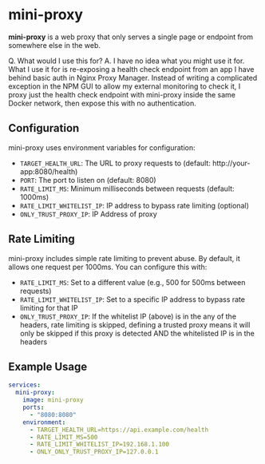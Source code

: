 # mini-proxy

**mini-proxy** is a web proxy that only serves a single page or endpoint from somewhere else in the web.

Q. What would I use this for?
A. I have no idea what you might use it for. What I use it for is re-exposing a health check endpoint from an app I have behind basic auth in Nginx Proxy Manager. Instead of writing a complicated exception in the NPM GUI to allow my external monitoring to check it, I proxy just the health check endpoint with mini-proxy inside the same Docker network, then expose this with no authentication.

## Configuration

mini-proxy uses environment variables for configuration:

- `TARGET_HEALTH_URL`: The URL to proxy requests to (default: http://your-app:8080/health)
- `PORT`: The port to listen on (default: 8080)
- `RATE_LIMIT_MS`: Minimum milliseconds between requests (default: 1000ms)
- `RATE_LIMIT_WHITELIST_IP`: IP address to bypass rate limiting (optional)
- `ONLY_TRUST_PROXY_IP`: IP Address of proxy

## Rate Limiting

mini-proxy includes simple rate limiting to prevent abuse. By default, it allows one request per 1000ms. You can configure this with:

- `RATE_LIMIT_MS`: Set to a different value (e.g., 500 for 500ms between requests)
- `RATE_LIMIT_WHITELIST_IP`: Set to a specific IP address to bypass rate limiting for that IP
- `ONLY_TRUST_PROXY_IP`: If the whitelist IP (above) is in the any of the headers, rate limiting is skipped, defining a trusted proxy means it will only be skipped if this proxy is detected AND the whitelisted IP is in the headers

## Example Usage

```yaml
services:
  mini-proxy:
    image: mini-proxy
    ports:
      - "8080:8080"
    environment:
      - TARGET_HEALTH_URL=https://api.example.com/health
      - RATE_LIMIT_MS=500
      - RATE_LIMIT_WHITELIST_IP=192.168.1.100
      - ONLY_ONLY_TRUST_PROXY_IP=127.0.0.1
